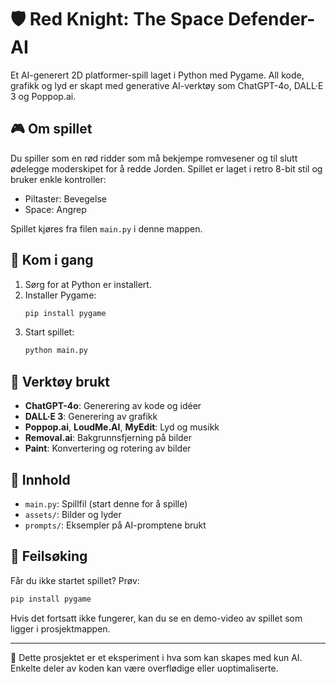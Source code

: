 # 🛡️ Red Knight: The Space Defender-AI

Et AI-generert 2D platformer-spill laget i Python med Pygame. All kode, grafikk og lyd er skapt med generative AI-verktøy som ChatGPT-4o, DALL·E 3 og Poppop.ai.

## 🎮 Om spillet
Du spiller som en rød ridder som må bekjempe romvesener og til slutt ødelegge moderskipet for å redde Jorden. Spillet er laget i retro 8-bit stil og bruker enkle kontroller:

- Piltaster: Bevegelse
- Space: Angrep

Spillet kjøres fra filen `main.py` i denne mappen.

## 🚀 Kom i gang
1. Sørg for at Python er installert.
2. Installer Pygame:
   ```bash
   pip install pygame
   ```
3. Start spillet:
   ```bash
   python main.py
   ```

## 🧠 Verktøy brukt
- **ChatGPT-4o**: Generering av kode og idéer
- **DALL·E 3**: Generering av grafikk
- **Poppop.ai**, **LoudMe.AI**, **MyEdit**: Lyd og musikk
- **Removal.ai**: Bakgrunnsfjerning på bilder
- **Paint**: Konvertering og rotering av bilder

## 📂 Innhold
- `main.py`: Spillfil (start denne for å spille)
- `assets/`: Bilder og lyder
- `prompts/`: Eksempler på AI-promptene brukt

## 🔧 Feilsøking
Får du ikke startet spillet? Prøv:
```bash
pip install pygame
```
Hvis det fortsatt ikke fungerer, kan du se en demo-video av spillet som ligger i prosjektmappen.

---

🧪 Dette prosjektet er et eksperiment i hva som kan skapes med kun AI. Enkelte deler av koden kan være overflødige eller uoptimaliserte.
